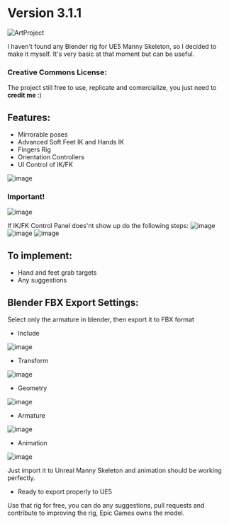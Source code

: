 # Version 3.1.1
![ArtProject](https://github.com/user-attachments/assets/6ebeda55-63dd-4832-a639-5e55924e07d8)

I haven't found any Blender rig for UE5 Manny Skeleton, so I decided to make it myself. It's very basic at that moment but can be useful.

### Creative Commons License: ###

The project still free to use, replicate and comercialize, you just need to **credit me** :) 

## Features:

- Mirrorable poses
- Advanced Soft Feet IK and Hands IK
- Fingers Rig
- Orientation Controllers
- UI Control of IK/FK
  
![image](https://github.com/user-attachments/assets/ebaf3b9d-f7ee-4b03-87a0-8794794c83f1)

### Important!
![image](https://github.com/user-attachments/assets/7235bb43-5531-414c-9b60-fde285a45264)

If IK/FK Control Panel does'nt show up do the following steps:
![image](https://github.com/user-attachments/assets/b47ddbfc-0de6-4f2d-9823-f551b1cd7e0b)
![image](https://github.com/user-attachments/assets/74fcb357-630e-4e47-a824-fa60f9d0b7e9)
![image](https://github.com/user-attachments/assets/179e130a-f181-466c-ad2b-de18255e4888)

## To implement:
- Hand and feet grab targets
- Any suggestions

## Blender FBX Export Settings:

Select only the armature in blender, then export it to FBX format

- Include

![image](https://github.com/user-attachments/assets/e23e04f8-be57-42f0-90c1-38b9810b954b)
- Transform

![image](https://github.com/user-attachments/assets/671e308d-b081-4424-a401-b0608684d14d)
- Geometry

![image](https://github.com/user-attachments/assets/74543d60-33c7-4b56-aa4a-bd7a5c9afc3b)
- Armature

![image](https://github.com/user-attachments/assets/20d1c5e1-1824-43a6-86a0-a1ad98b4aca5)
- Animation

![image](https://github.com/user-attachments/assets/54ed6b98-63fb-4164-959e-715d777bb1d5)


Just import it to Unreal Manny Skeleton and animation should be working perfectly.
- Ready to export properly to UE5

Use that rig for free, you can do any suggestions, pull requests and contribute to improving the rig, Epic Games owns the model.
